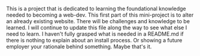 This is a project that is dedicated to learning the foundational knowledge needed to becoming a web-dev.
This first part of this mini-project is to alter an already existing website. There will be challenges and knowledge to be learned. I will continue to update this file along the way to see what else I need to learn.
I haven't fully grasped what is needed in a README.md if there is nothing to explain about an install process. Or showing a future employer your rationale behind something. Maybe that's it.
